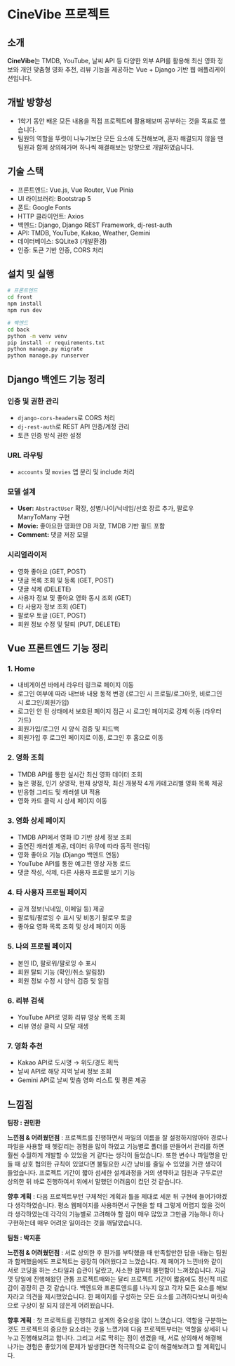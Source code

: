 # CineVibe 프로젝트

## 소개
**CineVibe**는 TMDB, YouTube, 날씨 API 등 다양한 외부 API를 활용해 최신 영화 정보와 개인 맞춤형 영화 추천, 리뷰 기능을 제공하는 Vue + Django 기반 웹 애플리케이션입니다.

## 개발 방향성
- 1학기 동안 배운 모든 내용을 직접 프로젝트에 활용해보며 공부하는 것을 목표로 했습니다.
- 팀원의 역할을 뚜렷이 나누기보단 모든 요소에 도전해보며, 혼자 해결되지 않을 땐 팀원과 함께 상의해가며 하나씩 해결해보는 방향으로 개발하였습니다.

## 기술 스택
- 프론트엔드: Vue.js, Vue Router, Vue Pinia
- UI 라이브러리: Bootstrap 5
- 폰트: Google Fonts
- HTTP 클라이언트: Axios
- 백엔드: Django, Django REST Framework, dj-rest-auth
- API: TMDB, YouTube, Kakao, Weather, Gemini
- 데이터베이스: SQLite3 (개발환경)
- 인증: 토큰 기반 인증, CORS 처리

## 설치 및 실행
```bash
# 프론트엔드
cd front
npm install
npm run dev

# 백엔드
cd back
python -m venv venv
pip install -r requirements.txt
python manage.py migrate
python manage.py runserver
```

## Django 백엔드 기능 정리

### 인증 및 권한 관리
- `django-cors-headers`로 CORS 처리
- `dj-rest-auth`로 REST API 인증/계정 관리
- 토큰 인증 방식 권한 설정

### URL 라우팅
- `accounts` 및 `movies` 앱 분리 및 include 처리

### 모델 설계
- **User:** `AbstractUser` 확장, 성별/나이/닉네임/선호 장르 추가, 팔로우 ManyToMany 구현
- **Movie:** 좋아요한 영화만 DB 저장, TMDB 기반 필드 포함
- **Comment:** 댓글 저장 모델

### 시리얼라이저
- 영화 좋아요 (GET, POST)
- 댓글 목록 조회 및 등록 (GET, POST)
- 댓글 삭제 (DELETE)
- 사용자 정보 및 좋아요 영화 동시 조회 (GET)
- 타 사용자 정보 조회 (GET)
- 팔로우 토글 (GET, POST)
- 회원 정보 수정 및 탈퇴 (PUT, DELETE)

## Vue 프론트엔드 기능 정리

### 1. Home
- 내비게이션 바에서 라우터 링크로 페이지 이동
- 로그인 여부에 따라 내브바 내용 동적 변경 (로그인 시 프로필/로그아웃, 비로그인 시 로그인/회원가입)
- 로그인 안 된 상태에서 보호된 페이지 접근 시 로그인 페이지로 강제 이동 (라우터 가드)
- 회원가입/로그인 시 양식 검증 및 피드백
- 회원가입 후 로그인 페이지로 이동, 로그인 후 홈으로 이동

### 2. 영화 조회
- TMDB API를 통한 실시간 최신 영화 데이터 조회
- 높은 평점, 인기 상영작, 현재 상영작, 최신 개봉작 4개 카테고리별 영화 목록 제공
- 반응형 그리드 및 캐러셀 UI 적용
- 영화 카드 클릭 시 상세 페이지 이동

### 3. 영화 상세 페이지
- TMDB API에서 영화 ID 기반 상세 정보 조회
- 출연진 캐러셀 제공, 데이터 유무에 따라 동적 렌더링
- 영화 좋아요 기능 (Django 백엔드 연동)
- YouTube API를 통한 예고편 영상 자동 로드
- 댓글 작성, 삭제, 다른 사용자 프로필 보기 기능

### 4. 타 사용자 프로필 페이지
- 공개 정보(닉네임, 이메일 등) 제공
- 팔로워/팔로잉 수 표시 및 비동기 팔로우 토글
- 좋아요 영화 목록 조회 및 상세 페이지 이동

### 5. 나의 프로필 페이지
- 본인 ID, 팔로워/팔로잉 수 표시
- 회원 탈퇴 기능 (확인/취소 알림창)
- 회원 정보 수정 시 양식 검증 및 알림

### 6. 리뷰 검색
- YouTube API로 영화 리뷰 영상 목록 조회
- 리뷰 영상 클릭 시 모달 재생

### 7. 영화 추천
- Kakao API로 도시명 → 위도/경도 획득
- 날씨 API로 해당 지역 날씨 정보 조회
- Gemini API로 날씨 맞춤 영화 리스트 및 평론 제공

## 느낌점

**팀장 : 권민환**

**느낀점 & 어려웠던점** : 프로젝트를 진행하면서 파일의 이름을 잘 설정하지않아아 경로나 파일을 사용할 때 헷갈리는 경험을 많이 하였고 기능별로 폴더를 만들어서 관리를 하면 훨씬 수월하게 개발할 수 있었을 거 같다는 생각이 들었습니다.
또한 변수나 파일명을 만들 때 상호 협의한 규칙이 있었다면 불필요한 시간 낭비를 줄일 수 있었을 거란 생각이 들었습니다.
프로젝트 기간이 짧아 섬세한 설계과정을 거의 생략하고 팀원과 구두로만 상의한 뒤 바로 진행하여서 위에서 말했던 어려움이 컸던 것 같습니다.

**향후 계획** : 다음 프로젝트부턴 구체적인 계획과 틀을 제대로 세운 뒤 구현에 들어가야겠다 생각하였습니다. 
평소 웹페이지를 사용하면서 구현을 할 때 그렇게 어렵지 않을 것이라 생각하였는데 각각의 기능별로 고려해야 할 점이 매우 많았고 그만큼 기능하나 하나 구현하는데 매우 어려운 일이라는 것을 깨달았습니다.

**팀원 : 박지훈**

**느낀점 & 어려웠던점** : 서로 상의한 후 뭔가를 부탁했을 때 만족할만한 답을 내놓는 팀원과 함께했음에도 프로젝트는 굉장히 어려웠다고 느꼈습니다. 제 페어가 느낀바와 같이 서로 코딩을 하는 스타일과 습관이 달랐고, 사소한 점부터 불편함이 느껴졌습니다. 지금껏 당일에 진행해왔던 관통 프로젝트때와는 달리 프로젝트 기간이 짧음에도 정신적 피로감이 굉장히 큰 것 같습니다. 백엔드와 프론트엔드를 나누지 않고 각자 모든 요소를 해보자라고 의견을 제시했었습니다. 한 페이지를 구성하는 모든 요소를 고려하다보니 머릿속으로 구상이 잘 되지 않은게 어려웠습니다.

**향후 계획** : 첫 프로젝트를 진행하고 설계의 중요성을 많이 느꼈습니다. 역할을 구분하는 것도 프로젝트의 중요한 요소라는 것을 느꼈기에 다음 프로젝트부터는 역할을 상세히 나누고 진행해보려고 합니다. 그리고 서로 막히는 점이 생겼을 때, 서로 상의해서 해결해 나가는 경험은 좋았기에 문제가 발생한다면 적극적으로 같이 해결해보려고 할 계획입니다.
